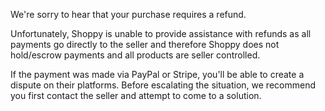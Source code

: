 We're sorry to hear that your purchase requires a refund.

Unfortunately, Shoppy is unable to provide assistance with refunds as all payments go directly to the seller and therefore Shoppy does not hold/escrow payments and all products are seller controlled.

If the payment was made via PayPal or Stripe, you'll be able to create a dispute on their platforms. Before escalating the situation, we recommend you first contact the seller and attempt to come to a solution.
